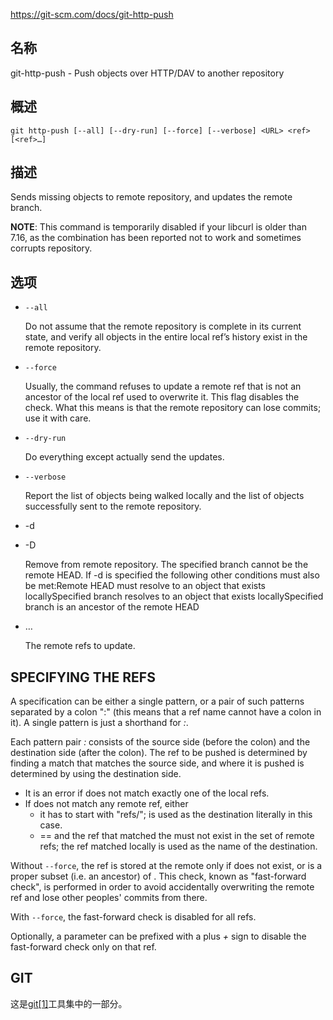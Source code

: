 https://git-scm.com/docs/git-http-push

## 名称

git-http-push - Push objects over HTTP/DAV to another repository

## 概述

```
git http-push [--all] [--dry-run] [--force] [--verbose] <URL> <ref> [<ref>…]
```

## 描述

Sends missing objects to remote repository, and updates the remote branch.

**NOTE**: This command is temporarily disabled if your libcurl is older than 7.16, as the combination has been reported not to work and sometimes corrupts repository.

## 选项

- `--all`

  Do not assume that the remote repository is complete in its current state, and verify all objects in the entire local ref’s history exist in the remote repository.

- `--force`

  Usually, the command refuses to update a remote ref that is not an ancestor of the local ref used to overwrite it. This flag disables the check. What this means is that the remote repository can lose commits; use it with care.

- `--dry-run`

  Do everything except actually send the updates.

- `--verbose`

  Report the list of objects being walked locally and the list of objects successfully sent to the remote repository.

- -d

- -D

  Remove <ref> from remote repository. The specified branch cannot be the remote HEAD. If -d is specified the following other conditions must also be met:Remote HEAD must resolve to an object that exists locallySpecified branch resolves to an object that exists locallySpecified branch is an ancestor of the remote HEAD

- <ref>…

  The remote refs to update.

## SPECIFYING THE REFS

A *<ref>* specification can be either a single pattern, or a pair of such patterns separated by a colon ":" (this means that a ref name cannot have a colon in it). A single pattern *<name>* is just a shorthand for *<name>:<name>*.

Each pattern pair *<src>:<dst>* consists of the source side (before the colon) and the destination side (after the colon). The ref to be pushed is determined by finding a match that matches the source side, and where it is pushed is determined by using the destination side.

- It is an error if *<src>* does not match exactly one of the local refs.
- If *<dst>* does not match any remote ref, either
  - it has to start with "refs/"; <dst> is used as the destination literally in this case.
  - <src> == <dst> and the ref that matched the <src> must not exist in the set of remote refs; the ref matched <src> locally is used as the name of the destination.

Without `--force`, the <src> ref is stored at the remote only if <dst> does not exist, or <dst> is a proper subset (i.e. an ancestor) of <src>. This check, known as "fast-forward check", is performed in order to avoid accidentally overwriting the remote ref and lose other peoples' commits from there.

With `--force`, the fast-forward check is disabled for all refs.

Optionally, a <ref> parameter can be prefixed with a plus *+* sign to disable the fast-forward check only on that ref.

## GIT

  这是[git[1]](../../Git)工具集中的一部分。
